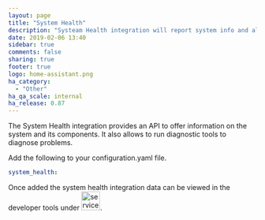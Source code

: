 ```yaml
---
layout: page
title: "System Health"
description: "Systeam Health integration will report system info and allow to run system diagnostics."
date: 2019-02-06 13:40
sidebar: true
comments: false
sharing: true
footer: true
logo: home-assistant.png
ha_category:
  - "Other"
ha_qa_scale: internal
ha_release: 0.87
---
```


The System Health integration provides an API to offer information on the system and its components. It also allows to run diagnostic tools to diagnose problems.

Add the following to your configuration.yaml file.
```yaml
system_health:
```

Once added the system health integration data can be viewed in the developer tools under <img src='/images/screenshots/developer-tool-about-icon.png' alt='service developer tool icon' class="no-shadow" height="38">.
